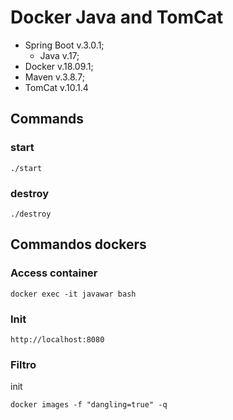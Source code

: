 # Docker Java and TomCat

* Spring Boot v.3.0.1;
    * Java v.17;
* Docker v.18.09.1;
* Maven v.3.8.7;
* TomCat v.10.1.4


## Commands

### start

```
./start
```

### destroy
```
./destroy
```

## Commandos dockers

### Access container
```
docker exec -it javawar bash

```
### Init
```
http://localhost:8080

```

### Filtro
init
```
docker images -f "dangling=true" -q
```